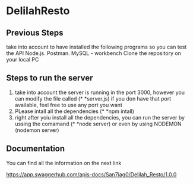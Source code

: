 # DelilahResto
 
## Previous Steps
take into account to have installed the following programs so you can test the API
Node.js.
Postman.
MySQL  - workbench
Clone the repository on your local PC
 
 
 ## Steps to run the server 
 
1. take into account the server is running in the port 3000, however you can modify the file called  (* *server.js) if you don have that port available, feel free to use any port you want 
2. PLease intall all the dependencies (* *npm intall)
3. right after yoiu install all the dependencies, you can run the server by ussing the comamand (* *node server) or even by using NODEMON (nodemon server)



## Documentation 

You can find all the information on the next link 

https://app.swaggerhub.com/apis-docs/San7iag0/Delilah_Resto/1.0.0
